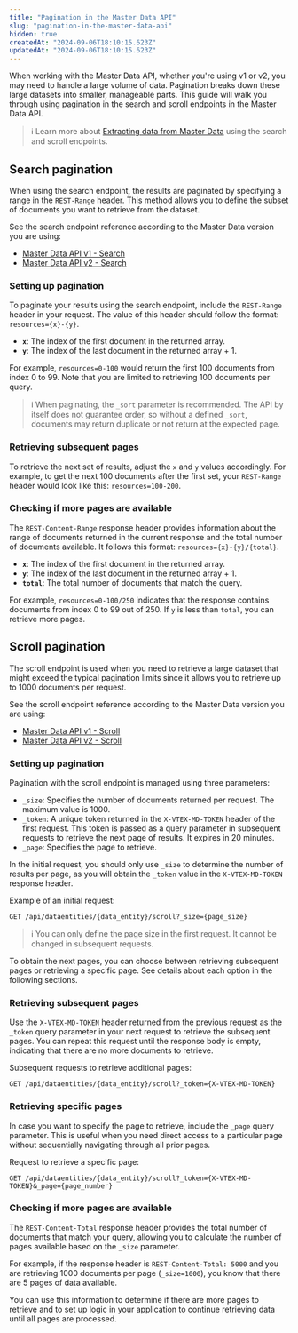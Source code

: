```yaml
---
title: "Pagination in the Master Data API"
slug: "pagination-in-the-master-data-api"
hidden: true
createdAt: "2024-09-06T18:10:15.623Z"
updatedAt: "2024-09-06T18:10:15.623Z"
---
```


When working with the Master Data API, whether you're using v1 or v2, you may need to handle a large volume of data. Pagination breaks down these large datasets into smaller, manageable parts. This guide will walk you through using pagination in the search and scroll endpoints in the Master Data API.

>ℹ️ Learn more about [Extracting data from Master Data](https://developers.vtex.com/docs/guides/search-and-scroll-api-queries) using the search and scroll endpoints.

## Search pagination

When using the search endpoint, the results are paginated by specifying a range in the `REST-Range` header. This method allows you to define the subset of documents you want to retrieve from the dataset.

See the search endpoint reference according to the Master Data version you are using:

* [Master Data API v1 - Search](https://developers.vtex.com/docs/api-reference/masterdata-api#get-/api/dataentities/-acronym-/search)
* [Master Data API v2 - Search](https://developers.vtex.com/docs/api-reference/master-data-api-v2#get-/api/dataentities/-dataEntityName-/search)

### Setting up pagination

To paginate your results using the search endpoint, include the `REST-Range` header in your request. The value of this header should follow the format: `resources={x}-{y}`.

* **`x`**: The index of the first document in the returned array.
* **`y`**: The index of the last document in the returned array + 1.

For example, `resources=0-100` would return the first 100 documents from index 0 to 99. Note that you are limited to retrieving 100 documents per query.

>ℹ When paginating, the `_sort` parameter is recommended. The API by itself does not guarantee order, so without a defined `_sort`, documents may return duplicate or not return at the expected page.

### Retrieving subsequent pages

To retrieve the next set of results, adjust the `x` and `y` values accordingly. For example, to get the next 100 documents after the first set, your `REST-Range` header would look like this: `resources=100-200`.

### Checking if more pages are available

The `REST-Content-Range` response header provides information about the range of documents returned in the current response and the total number of documents available. It follows this format: `resources={x}-{y}/{total}`.

* **`x`**: The index of the first document in the returned array.
* **`y`**: The index of the last document in the returned array + 1.
* **`total`**: The total number of documents that match the query.

For example, `resources=0-100/250` indicates that the response contains documents from index 0 to 99 out of 250. If `y` is less than `total`, you can retrieve more pages.

## Scroll pagination

The scroll endpoint is used when you need to retrieve a large dataset that might exceed the typical pagination limits since it allows you to retrieve up to 1000 documents per request.

See the scroll endpoint reference according to the Master Data version you are using:

* [Master Data API v1 - Scroll](https://developers.vtex.com/docs/api-reference/masterdata-api#get-/api/dataentities/-acronym-/scroll)
* [Master Data API v2 - Scroll](https://developers.vtex.com/docs/api-reference/master-data-api-v2#get-/api/dataentities/-dataEntityName-/scroll)

### Setting up pagination

Pagination with the scroll endpoint is managed using three parameters:

* `_size`: Specifies the number of documents returned per request. The maximum value is 1000.
* `_token`: A unique token returned in the `X-VTEX-MD-TOKEN` header of the first request. This token is passed as a query parameter in subsequent requests to retrieve the next page of results. It expires in 20 minutes.
* `_page`: Specifies the page to retrieve.

In the initial request, you should only use `_size` to determine the number of results per page, as you will obtain the `_token` value in the  `X-VTEX-MD-TOKEN` response header.

Example of an initial request:

`GET /api/dataentities/{data_entity}/scroll?_size={page_size}`

>ℹ️ You can only define the page size in the first request. It cannot be changed in subsequent requests.

To obtain the next pages, you can choose between retrieving subsequent pages or retrieving a specific page. See details about each option in the following sections.

### Retrieving subsequent pages

Use the `X-VTEX-MD-TOKEN` header returned from the previous request as the `_token` query parameter in your next request to retrieve the subsequent pages. You can repeat this request until the response body is empty, indicating that there are no more documents to retrieve.

Subsequent requests to retrieve additional pages:

`GET /api/dataentities/{data_entity}/scroll?_token={X-VTEX-MD-TOKEN}`

### Retrieving specific pages

In case you want to specify the page to retrieve, include the `_page` query parameter. This is useful when you need direct access to a particular page without sequentially navigating through all prior pages.

Request to retrieve a specific page:

`GET /api/dataentities/{data_entity}/scroll?_token={X-VTEX-MD-TOKEN}&_page={page_number}`

### Checking if more pages are available

The `REST-Content-Total` response header provides the total number of documents that match your query, allowing you to calculate the number of pages available based on the `_size` parameter.

For example, if the response header is `REST-Content-Total: 5000` and you are retrieving 1000 documents per page (`_size=1000`), you know that there are 5 pages of data available.

You can use this information to determine if there are more pages to retrieve and to set up logic in your application to continue retrieving data until all pages are processed.
